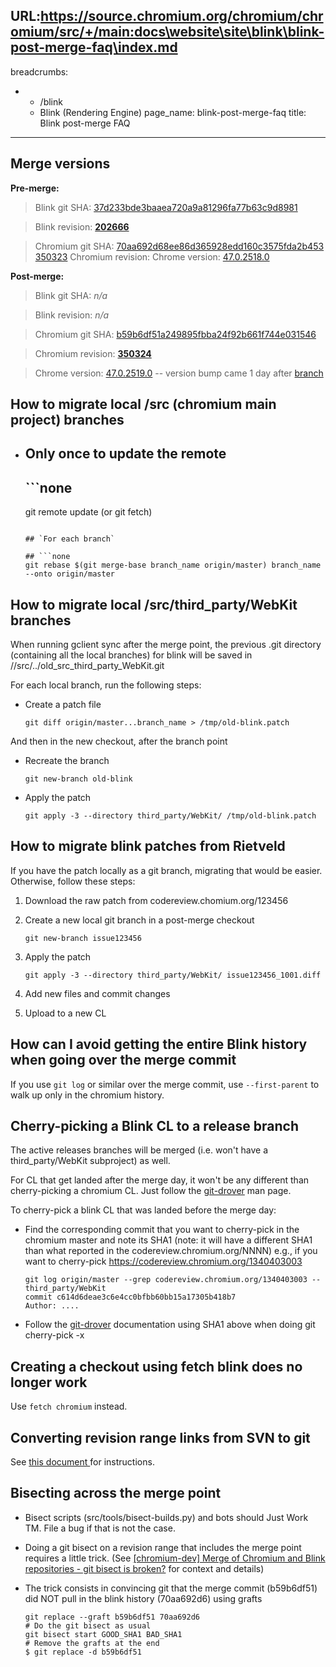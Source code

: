 URL:https://source.chromium.org/chromium/chromium/src/+/main:docs\website\site\blink\blink-post-merge-faq\index.md
---
breadcrumbs:
- - /blink
  - Blink (Rendering Engine)
page_name: blink-post-merge-faq
title: Blink post-merge FAQ
---

## Merge versions

**Pre-merge:**

> Blink git SHA:
> [37d233bde3baaea720a9a81296fa77b63c9d8981](https://chromium.googlesource.com/chromium/blink/+/HEAD)

> Blink revision: **[202666](http://blinkrev.hasb.ug/202666)**

> Chromium git SHA:
> [70aa692d68ee86d365928edd160c3575fda2b453](https://chromium.googlesource.com/chromium/src/+/70aa692d68ee86d365928edd160c3575fda2b453)
> [350323](https://crrev.com/350323) Chromium revision:
> Chrome version:
> [47.0.2518.0](https://chromium.googlesource.com/chromium/src/+/70aa692d68ee86d365928edd160c3575fda2b453/chrome/VERSION)

**Post-merge:**

> Blink git SHA: *n/a*

> Blink revision: *n/a*

> Chromium git SHA:
> [b59b6df51a249895fbba24f92b661f744e031546](https://chromium.googlesource.com/chromium/src/+/b59b6df51a249895fbba24f92b661f744e031546)

> Chromium revision: **[350324](https://crrev.com/350324)**

> Chrome version:
> [47.0.2519.0](https://chromium.googlesource.com/chromium/src/+/341be68a2f3f424685a709aacc683d227f0de7eb)
> -- version bump came 1 day after
> [branch](https://chromium.googlesource.com/chromium/src/+/b59b6df51a249895fbba24f92b661f744e031546/chrome/VERSION)

## How to migrate local /src (chromium main project) branches

*   ## Only once to update the remote

    ## ```none
    git remote update (or git fetch)  
    ```

    ## `For each branch`

    ## ```none
    git rebase $(git merge-base branch_name origin/master) branch_name --onto origin/master
    ```

## How to migrate local /src/third_party/WebKit branches

When running gclient sync after the merge point, the previous .git directory
(containing all the local branches) for blink will be saved in
//src/../old_src_third_party_WebKit.git

For each local branch, run the following steps:

*   Create a patch file

    ```none
    git diff origin/master...branch_name > /tmp/old-blink.patch
    ```

And then in the new checkout, after the branch point

*   Recreate the branch

    ```none
    git new-branch old-blink
    ```

*   Apply the patch

    ```none
    git apply -3 --directory third_party/WebKit/ /tmp/old-blink.patch
    ```

## How to migrate blink patches from Rietveld

If you have the patch locally as a git branch, migrating that would be easier.
Otherwise, follow these steps:

1.  Download the raw patch from codereview.chomium.org/123456
2.  Create a new local git branch in a post-merge checkout

    ```none
    git new-branch issue123456
    ```

3.  Apply the patch

    ```none
    git apply -3 --directory third_party/WebKit/ issue123456_1001.diff
    ```

4.  Add new files and commit changes
5.  Upload to a new CL

## How can I avoid getting the entire Blink history when going over the merge commit

If you use `git log` or similar over the merge commit, use `--first-parent` to
walk up only in the chromium history.

## Cherry-picking a Blink CL to a release branch

The active releases branches will be merged (i.e. won't have a
third_party/WebKit subproject) as well.

For CL that get landed after the merge day, it won't be any different than
cherry-picking a chromium CL. Just follow the
[git-drover](http://commondatastorage.googleapis.com/chrome-infra-docs/flat/depot_tools/docs/html/git-drover.html)
man page.

To cherry-pick a blink CL that was landed before the merge day:

*   Find the corresponding commit that you want to cherry-pick in the
            chromium master and note its SHA1 (note: it will have a different
            SHA1 than what reported in the codereview.chromium.org/NNNN)
    e.g., if you want to cherry-pick
    <https://codereview.chromium.org/1340403003>

    ```none
    git log origin/master --grep codereview.chromium.org/1340403003 -- third_party/WebKit
    commit c614d6deae3c6e4cc0bfbb60bb15a17305b418b7
    Author: ....
    ```

*   Follow the
            [git-drover](http://commondatastorage.googleapis.com/chrome-infra-docs/flat/depot_tools/docs/html/git-drover.html)
            documentation using SHA1 above when doing git cherry-pick -x

## Creating a checkout using fetch blink does no longer work

Use `fetch chromium` instead.

## Converting revision range links from SVN to git

See [this document
](https://docs.google.com/document/d/1v2fTiNF2FNzbSZXuF1JQxT3UHghM9GUI5csWIpSdu68/edit)for
instructions.

## Bisecting across the merge point

*   Bisect scripts (src/tools/bisect-builds.py) and bots should Just
            Work TM. File a bug if that is not the case.
*   Doing a git bisect on a revision range that includes the merge point
            requires a little trick. (See [\[chromium-dev\] Merge of Chromium
            and Blink repositories - git bisect is
            broken?](https://groups.google.com/a/chromium.org/forum/#!topic/chromium-dev/ydCRw4V6u5o)
            for context and details)
*   The trick consists in convincing git that the merge commit
            (b59b6df51) did NOT pull in the blink history (70aa692d6) using
            grafts

    ```none
    git replace --graft b59b6df51 70aa692d6
    # Do the git bisect as usual
    git bisect start GOOD_SHA1 BAD_SHA1 
    # Remove the grafts at the end
    $ git replace -d b59b6df51
    ```

